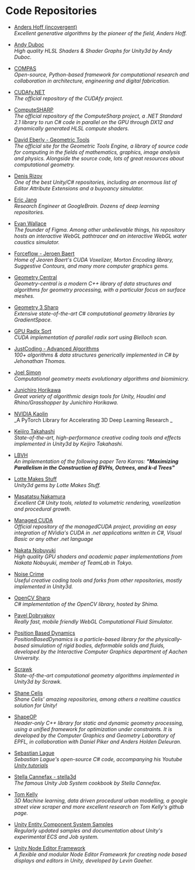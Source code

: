Code Repositories
======
* [Anders Hoff (incovergent)](https://github.com/inconvergent)  
_Excellent generative algorithms by the pioneer of the field, Anders Hoff._  

* [Andy Duboc](https://github.com/andydbc)
</br> _High quality HLSL Shaders & Shader Graphs for Unity3d by Andy Duboc._

* [COMPAS](https://github.com/compas-dev/compas) 
</br> _Open-source, Python-based framework for computational research and collaboration in architecture, engineering and digital fabrication._

* [CUDAfy.NET](https://github.com/Cr33zz/CUDAfy.NET)
</br> _The official repository of the CUDAfy project._

* [ComputeSHARP](https://github.com/Sergio0694/ComputeSharp)
<br/> _The official repository of the ComputeSharp project, a .NET Standard 2.1 library to run C# code in parallel on the GPU through DX12 and dynamically generated HLSL compute shaders._

* [David Eberly - Geometric Tools](https://www.geometrictools.com/index.html)
</br>_The official site for the Geometric Tools Engine, a library of source code for computing in the fields of mathematics, graphics, image analysis and physics. Alongside the source code, lots of great resources about computational geometry._

* [Denis Rizov](https://github.com/dbrizov)
<br/>_One of the best Unity/C# repositories, including an enormous list of Editor Attribute Extensions and a buyoancy simulator._

* [Eric Jang](https://github.com/ericjang)
_</br> Research Engineer at GoogleBrain. Dozens of deep learning repositories._

* [Evan Wallace](https://github.com/evanw?tab=repositories)
<br/> _The founder of Figma. Among other unbelievable things, his repository hosts an interactive WebGL pathtracer and an interactive WebGL water caustics simulator._

* [Forceflow - Jeroen Baert](https://github.com/Forceflow?tab=repositories)
<br/>_Home of Jeoren Baert's CUDA Voxelizer, Morton Encoding library, Suggestive Contours, and many more computer graphics gems._  

* [Geometry Central](https://github.com/nmwsharp/geometry-central)  
_Geometry-central is a modern C++ library of data structures and algorithms for geometry processing, with a particular focus on surface meshes._  

* [Geometry 3 Sharp](https://github.com/gradientspace/geometry3Sharp)
</br>_Extensive state-of-the-art C# computational geometry libraries by GradientSpace._

* [GPU Radix Sort](https://github.com/mark-poscablo/gpu-radix-sort)  
_CUDA implementation of parallel radix sort using Blelloch scan._  

* [JustCoding - Advanced Algorithms](https://github.com/justcoding121/Advanced-Algorithms)
<br/>_100+ algorithms & data structures generically implemented in C# by Jehonathan Thomas._

* [Joel Simon](https://github.com/joel-simon)
</br>_Computational geometry meets evolutionary algorithms and biomimicry._

* [Junichiro Horikawa](https://github.com/jhorikawa)
</br>_Great variety of algorithmic design tools for Unity, Houdini and Rhino/Grasshopper by Junichiro Horikawa._

* [NVIDIA Kaolin](https://github.com/NVIDIAGameWorks/kaolin)
<br/>_A PyTorch Library for Accelerating 3D Deep Learning Research _

* [Keijiro Takahashi](https://github.com/keijiro)
</br>_State-of-the-art, high-performance creative coding tools and effects implemented in Unity3d by Keijiro Takahashi._

* [LBVH](https://github.com/ToruNiina/lbvh)  
_An implementation of the following paper Tero Karras: **"Maximizing Parallelism in the Construction of BVHs, Octrees, and k-d Trees"**_  
   
* [Lotte Makes Stuff](https://github.com/LotteMakesStuff)
</br>_Unity3d gems by Lotte Makes Stuff._

* [Masatatsu Nakamura](https://github.com/mattatz)
<br/>_Excellent C# Unity tools, related to volumetric rendering, voxelization and procedural growth._

* [Managed CUDA](https://github.com/kunzmi/managedCuda)
<br/>_Official repository of the managedCUDA project, providing an easy integration of NVidia's CUDA in .net applications written in C#, Visual Basic or any other .net language_

* [Nakata Nobuyuki](https://github.com/nobnak)
<br/>_High quality GPU shaders and academic paper implementations from Nakata Nobuyuki, member of TeamLab in Tokyo._

* [Noise Crime](https://github.com/noisecrime)
_</br> Useful creative coding tools and forks from other repositories, mostly implemented in Unity3d._

* [OpenCV Sharp](https://github.com/shimat/opencvsharp)
_<br/>C# implementation of the OpenCV library, hosted by Shima._

* [Pavel Dobryakov](https://github.com/PavelDoGreat)
_</br> Really fast, mobile friendly WebGL Computational Fluid Simulator._

* [Position Based Dynamics](https://github.com/InteractiveComputerGraphics/PositionBasedDynamics)<br/>
_PositionBasedDynamics is a particle-based library for the physically-based simulation of rigid bodies, deformable solids and fluids, developed by the Interactive Computer Graphics department of Aachen University._

* [Scrawk](https://github.com/Scrawk)
_</br> State-of-the-art computational geometry algorithms implemented in Unity3d by Scrawk._

* [Shane Celis](https://github.com/shanecelis?tab=repositories)
<br/> _Shane Celis' amazing repositories, among others a realtime caustics solution for Unity!_

* [ShapeOP](https://www.shapeop.org/index.php)
_</br> Header-only C++ library for static and dynamic geometry processing, using a unified framework for optimization under constraints. It is developed by the Computer Graphics and Geometry Laboratory of EPFL, in collaboration with Daniel Piker and Anders Holden Deleuran._

* [Sebastian Lague](https://github.com/SebLague)<br/>
_Sebastian Lague's open-source C# code, accompanying his Youtube [Unity tutorials](https://www.youtube.com/user/Cercopithecan)_

* [Stella Cannefax - stella3d](https://github.com/stella3d)
_</br> The famous Unity Job System cookbook by Stella Cannefax._

* [Tom Kelly](https://github.com/twak?tab=repositories)
<br/> _3D Machine learning, data driven procedural urban modelling, a google street view scraper and more excellent research on Tom Kelly's github page._

* [Unity Entity Component System Samples](https://github.com/Unity-Technologies/EntityComponentSystemSamples)
_</br> Regularly updated samples and documentation about Unity's experimental ECS and Job system._

* [Unity Node Editor Framework](https://github.com/Seneral/Node_Editor_Framework)<br/>
_A flexible and modular Node Editor Framework for creating node based displays and editors in Unity, developed by Levin Gaeher._
